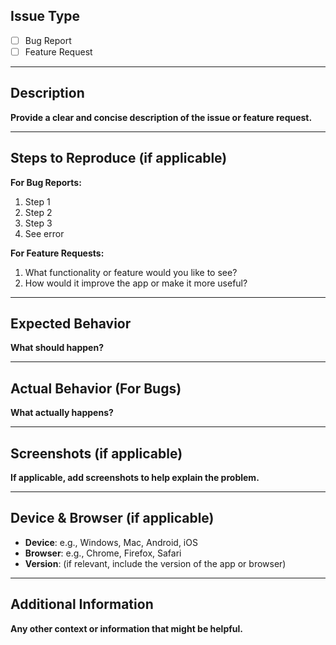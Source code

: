 ## Issue Type
- [ ] Bug Report
- [ ] Feature Request

---

## Description
**Provide a clear and concise description of the issue or feature request.**

---

## Steps to Reproduce (if applicable)
**For Bug Reports:**
1. Step 1
2. Step 2
3. Step 3
4. See error

**For Feature Requests:**
1. What functionality or feature would you like to see?
2. How would it improve the app or make it more useful?

---

## Expected Behavior
**What should happen?**

---

## Actual Behavior (For Bugs)
**What actually happens?**

---

## Screenshots (if applicable)
**If applicable, add screenshots to help explain the problem.**

---

## Device & Browser (if applicable)
- **Device**: e.g., Windows, Mac, Android, iOS
- **Browser**: e.g., Chrome, Firefox, Safari
- **Version**: (if relevant, include the version of the app or browser)

---

## Additional Information
**Any other context or information that might be helpful.**
